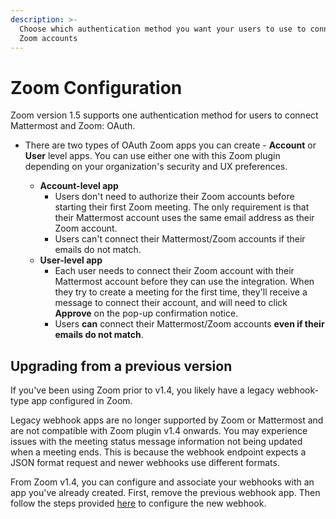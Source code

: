 ```yaml
---
description: >-
  Choose which authentication method you want your users to use to connect their
  Zoom accounts
---
```


# Zoom Configuration

Zoom version 1.5 supports one authentication method for users to connect Mattermost and Zoom: OAuth.

* There are two types of OAuth Zoom apps you can create - **Account** or **User** level apps. You can use either one with this Zoom plugin depending on your organization's security and UX preferences.

  * **Account-level app**
    * Users don't need to authorize their Zoom accounts before starting their first Zoom meeting. The only requirement is that their Mattermost account uses the same email address as their Zoom account.
    * Users can't connect their Mattermost/Zoom accounts if their emails do not match.
  * **User-level app**
    * Each user needs to connect their Zoom account with their Mattermost account before they can use the integration. When they try to create a meeting for the first time, they'll receive a message to connect their account, and will need to click **Approve** on the pop-up confirmation notice.
    * Users **can** connect their Mattermost/Zoom accounts **even if their emails do not match**.

## Upgrading from a previous version

If you've been using Zoom prior to v1.4, you likely have a legacy webhook-type app configured in Zoom.

Legacy webhook apps are no longer supported by Zoom or Mattermost and are not compatible with Zoom plugin v1.4 onwards. You may experience issues with the meeting status message information not being updated when a meeting ends. This is because the webhook endpoint expects a JSON format request and newer webhooks use different formats.

From Zoom v1.4, you can configure and associate your webhooks with an app you've already created. First, remove the previous webhook app. Then follow the steps provided [here](https://mattermost.gitbook.io/plugin-zoom/installation/zoom-configuration/webhook-configuration) to configure the new webhook.

